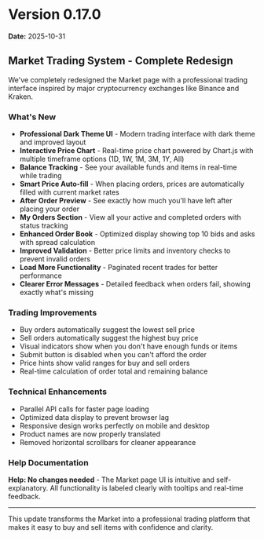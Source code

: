 # Version 0.17.0

**Date:** 2025-10-31

## Market Trading System - Complete Redesign

We've completely redesigned the Market page with a professional trading interface inspired by major cryptocurrency exchanges like Binance and Kraken.

### What's New

- **Professional Dark Theme UI** - Modern trading interface with dark theme and improved layout
- **Interactive Price Chart** - Real-time price chart powered by Chart.js with multiple timeframe options (1D, 1W, 1M, 3M, 1Y, All)
- **Balance Tracking** - See your available funds and items in real-time while trading
- **Smart Price Auto-fill** - When placing orders, prices are automatically filled with current market rates
- **After Order Preview** - See exactly how much you'll have left after placing your order
- **My Orders Section** - View all your active and completed orders with status tracking
- **Enhanced Order Book** - Optimized display showing top 10 bids and asks with spread calculation
- **Improved Validation** - Better price limits and inventory checks to prevent invalid orders
- **Load More Functionality** - Paginated recent trades for better performance
- **Clearer Error Messages** - Detailed feedback when orders fail, showing exactly what's missing

### Trading Improvements

- Buy orders automatically suggest the lowest sell price
- Sell orders automatically suggest the highest buy price
- Visual indicators show when you don't have enough funds or items
- Submit button is disabled when you can't afford the order
- Price hints show valid ranges for buy and sell orders
- Real-time calculation of order total and remaining balance

### Technical Enhancements

- Parallel API calls for faster page loading
- Optimized data display to prevent browser lag
- Responsive design works perfectly on mobile and desktop
- Product names are now properly translated
- Removed horizontal scrollbars for cleaner appearance

### Help Documentation

**Help: No changes needed** - The Market page UI is intuitive and self-explanatory. All functionality is labeled clearly with tooltips and real-time feedback.

---

This update transforms the Market into a professional trading platform that makes it easy to buy and sell items with confidence and clarity.
